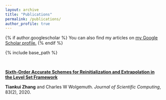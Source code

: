 ```yaml
---
layout: archive
title: "Publications"
permalink: /publications/
author_profile: true
---
```


{% if author.googlescholar %}
  You can also find my articles on <u><a href="{{author.googlescholar}}">my Google Scholar profile</a>.</u>
{% endif %}

{% include base_path %}



<br>

<b>[Sixth-Order Accurate Schemes for Reinitialization and Extrapolation in
the Level Set Framework](https://tiankuizhang.github.io/publication/zhang2006sixth)</b><br>

<b>Tiankui Zhang</b> and Charles W Wolgemuth. <i>Journal of Scientific Computing</i>, 83(2), 2020.

